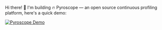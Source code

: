Hi there! 👋 I'm building 🔥 Pyroscope — an open source continuous profiling platform, here's a quick demo:

[![Pyroscope Demo](https://user-images.githubusercontent.com/662636/104229606-5902fa80-5401-11eb-9294-5feea35c97ff.gif)](https://pyroscope.io/)
